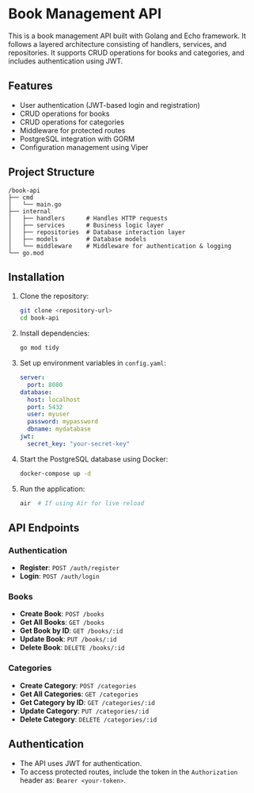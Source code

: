 # Book Management API

This is a book management API built with Golang and Echo framework. It follows a layered architecture consisting of handlers, services, and repositories. It supports CRUD operations for books and categories, and includes authentication using JWT.

## Features
- User authentication (JWT-based login and registration)
- CRUD operations for books
- CRUD operations for categories
- Middleware for protected routes
- PostgreSQL integration with GORM
- Configuration management using Viper

## Project Structure
```
/book-api
├── cmd
│   └── main.go
├── internal
│   ├── handlers      # Handles HTTP requests
│   ├── services      # Business logic layer
│   ├── repositories  # Database interaction layer
│   ├── models        # Database models
│   └── middleware    # Middleware for authentication & logging
└── go.mod
```

## Installation
1. Clone the repository:
   ```sh
   git clone <repository-url>
   cd book-api
   ```
2. Install dependencies:
   ```sh
   go mod tidy
   ```
3. Set up environment variables in `config.yaml`:
   ```yaml
   server:
     port: 8080
   database:
     host: localhost
     port: 5432
     user: myuser
     password: mypassword
     dbname: mydatabase
   jwt:
     secret_key: "your-secret-key"
   ```
4. Start the PostgreSQL database using Docker:
   ```sh
   docker-compose up -d
   ```
5. Run the application:
   ```sh
   air  # If using Air for live reload
   ```

## API Endpoints

### Authentication
- **Register**: `POST /auth/register`
- **Login**: `POST /auth/login`

### Books
- **Create Book**: `POST /books`
- **Get All Books**: `GET /books`
- **Get Book by ID**: `GET /books/:id`
- **Update Book**: `PUT /books/:id`
- **Delete Book**: `DELETE /books/:id`

### Categories
- **Create Category**: `POST /categories`
- **Get All Categories**: `GET /categories`
- **Get Category by ID**: `GET /categories/:id`
- **Update Category**: `PUT /categories/:id`
- **Delete Category**: `DELETE /categories/:id`

## Authentication
- The API uses JWT for authentication.
- To access protected routes, include the token in the `Authorization` header as: `Bearer <your-token>`.


